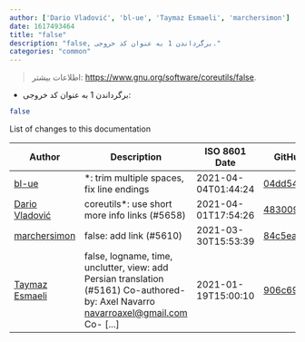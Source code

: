```yaml
---
author: ['Dario Vladović', 'bl-ue', 'Taymaz Esmaeli', 'marchersimon']
date: 1617493464
title: "false"
description: "false, برگرداندن 1 به عنوان کد خروجی."
categories: "common"
---
```

> اطلاعات بیشتر: <https://www.gnu.org/software/coreutils/false>.

- برگرداندن 1 به عنوان کد خروجی:

```bash
false
```
List of changes to this documentation


Author | Description | ISO 8601 Date | GitHub link
------|-----|-----|-----
[bl-ue](mailto:54780737+bl-ue@users.noreply.github.com) | *: trim multiple spaces, fix line endings | 2021-04-04T01:44:24 | [04dd546e2de7](https://github.com/tldr-pages/tldr/commit/04dd546e2de7f59f40a867acca6f46b0dc8ea9b4)
[Dario Vladović](mailto:d.vladimyr@gmail.com) | coreutils*: use short more info links (#5658) | 2021-04-01T17:54:26 | [4830093903f6](https://github.com/tldr-pages/tldr/commit/4830093903f66ccf3ebbc2ecf477286e45edac59)
[marchersimon](mailto:50295997+marchersimon@users.noreply.github.com) | false: add link (#5610) | 2021-03-30T15:53:39 | [84c5ea6d5e28](https://github.com/tldr-pages/tldr/commit/84c5ea6d5e2827c1b78825b351b6be45e59128bc)
[Taymaz Esmaeli](mailto:56496286+opoet777@users.noreply.github.com) | false, logname, time, unclutter, view: add Persian translation (#5161) Co-authored-by: Axel Navarro <navarroaxel@gmail.com> Co- [...] | 2021-01-19T15:00:10 | [906c69357369](https://github.com/tldr-pages/tldr/commit/906c693573696fa061b52f39336c8d91478d11dc)

